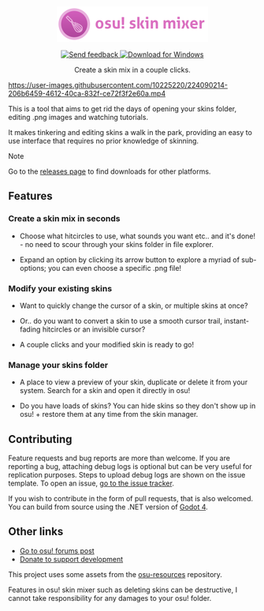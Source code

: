 <p align="center">
  <a href="#">
    <img alt="Download for Windows" src="assets/icon-text.png">
  </a>
</p>
<p align="center">
  <a href="FEEDBACK.md">
    <img alt="Send feedback" src="https://img.shields.io/badge/Send%20feedback-FF80A3?style=for-the-badge">
  </a>
  <a href="https://github.com/rednir/OsuSkinMixer/releases/latest/download/osu-skin-mixer-setup.exe">
    <img alt="Download for Windows" src="https://img.shields.io/github/downloads/rednir/osuskinmixer/total?style=for-the-badge&logo=windows&logoColor=f3f3f3&label=Download%20for%20Windows&labelColor=0178d8&color=34abfb">
  </a>
</p>
<p align="center">
  Create a skin mix in a couple clicks.
</p>

https://user-images.githubusercontent.com/10225220/224090214-206b6459-4612-40ca-832f-ce72f3f2e60a.mp4

This is a tool that aims to get rid the days of opening your skins folder, editing .png images and watching tutorials.

It makes tinkering and editing skins a walk in the park, providing an easy to use interface that requires no prior knowledge of skinning.

> [!NOTE]
> Go to the [releases page](https://github.com/rednir/OsuSkinMixer/releases/latest/) to find downloads for other platforms.

## Features

### Create a skin mix in seconds
 
- Choose what hitcircles to use, what sounds you want etc.. and it's done! - no need to scour through your skins folder in file explorer.

- Expand an option by clicking its arrow button to explore a myriad of sub-options; you can even choose a specific .png file!

### Modify your existing skins

- Want to quickly change the cursor of a skin, or multiple skins at once?

- Or.. do you want to convert a skin to use a smooth cursor trail, instant-fading hitcircles or an invisible cursor?

- A couple clicks and your modified skin is ready to go!

### Manage your skins folder

- A place to view a preview of your skin, duplicate or delete it from your system. Search for a skin and open it directly in osu!

- Do you have loads of skins? You can hide skins so they don't show up in osu! + restore them at any time from the skin manager.


## Contributing

Feature requests and bug reports are more than welcome. If you are reporting a bug, attaching debug logs is optional but can be very useful for replication purposes. Steps to upload debug logs are shown on the issue template. To open an issue, [go to the issue tracker](https://github.com/rednir/OsuSkinMixer/issues).

If you wish to contribute in the form of pull requests, that is also welcomed. You can build from source using the .NET version of [Godot 4](https://godotengine.org/).


## Other links

- [Go to osu! forums post](https://osu.ppy.sh/community/forums/topics/1458320?n=1)
- [Donate to support development](https://github.com/rednir/rednir/blob/master/DONATE.md)

This project uses some assets from the [osu-resources](https://github.com/ppy/osu-resources) repository.

Features in osu! skin mixer such as deleting skins can be destructive, I cannot take responsibility for any damages to your osu! folder.
